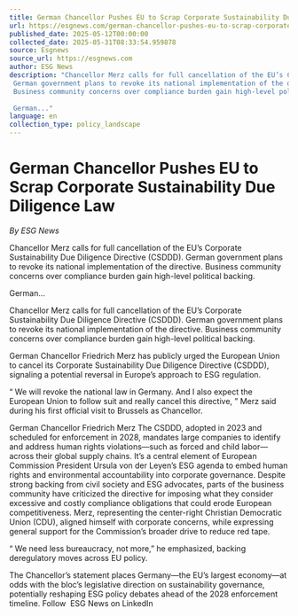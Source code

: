 ```yaml
---
title: German Chancellor Pushes EU to Scrap Corporate Sustainability Due Diligence Law
url: https://esgnews.com/german-chancellor-pushes-eu-to-scrap-corporate-sustainability-due-diligence-law/
published_date: 2025-05-12T00:00:00
collected_date: 2025-05-31T08:33:54.959878
source: Esgnews
source_url: https://esgnews.com
author: ESG News
description: "Chancellor Merz calls for full cancellation of the EU’s Corporate Sustainability Due Diligence Directive (CSDDD). 
 German government plans to revoke its national implementation of the directive. 
 Business community concerns over compliance burden gain high-level political backing. 
 
 German..."
language: en
collection_type: policy_landscape
---
```


# German Chancellor Pushes EU to Scrap Corporate Sustainability Due Diligence Law

*By ESG News*

Chancellor Merz calls for full cancellation of the EU’s Corporate Sustainability Due Diligence Directive (CSDDD). 
 German government plans to revoke its national implementation of the directive. 
 Business community concerns over compliance burden gain high-level political backing. 
 
 German...

Chancellor Merz calls for full cancellation of the EU’s Corporate Sustainability Due Diligence Directive (CSDDD). 
 German government plans to revoke its national implementation of the directive. 
 Business community concerns over compliance burden gain high-level political backing. 
 
 German Chancellor Friedrich Merz has publicly urged the European Union to cancel its Corporate Sustainability Due Diligence Directive (CSDDD), signaling a potential reversal in Europe’s approach to ESG regulation. 
 
 “ We will revoke the national law in Germany. And I also expect the European Union to follow suit and really cancel this directive, ” Merz said during his first official visit to Brussels as Chancellor. 
 
 German Chancellor Friedrich Merz 
 The CSDDD, adopted in 2023 and scheduled for enforcement in 2028, mandates large companies to identify and address human rights violations—such as forced and child labor—across their global supply chains. It’s a central element of European Commission President Ursula von der Leyen’s ESG agenda to embed human rights and environmental accountability into corporate governance. 
 Despite strong backing from civil society and ESG advocates, parts of the business community have criticized the directive for imposing what they consider excessive and costly compliance obligations that could erode European competitiveness. 
 Merz, representing the center-right Christian Democratic Union (CDU), aligned himself with corporate concerns, while expressing general support for the Commission’s broader drive to reduce red tape. 
 
 “ We need less bureaucracy, not more,” he emphasized, backing deregulatory moves across EU policy. 
 
 The Chancellor’s statement places Germany—the EU’s largest economy—at odds with the bloc’s legislative direction on sustainability governance, potentially reshaping ESG policy debates ahead of the 2028 enforcement timeline. 
 Follow  ESG News on LinkedIn